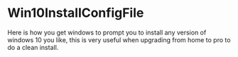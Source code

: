 # Win10InstallConfigFile
Here is how you get windows to prompt you to install any version of windows 10 you like, this is very useful when upgrading from home to pro to do a clean install.
